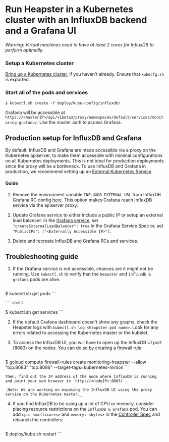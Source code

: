 # Run Heapster in a Kubernetes cluster with an InfluxDB backend and a Grafana UI

_Warning: Virtual machines need to have at least 2 cores for InfluxDB to perform optimally._

### Setup a Kubernetes cluster
[Bring up a Kubernetes cluster](https://github.com/GoogleCloudPlatform/kubernetes), if you haven't already. Ensure that `kubecfg.sh` is exported.

### Start all of the pods and services
```shell
$ kubectl.sh create -f deploy/kube-config/influxdb/
```

Grafana will be accessible at `https://<masterIP>/api/v1beta3/proxy/namespaces/default/services/monitoring-grafana/`. Use the master auth to access Grafana.

## Production setup for InfluxDB and Grafana

By default, InfluxDB and Grafana are made accessible via a proxy on the Kubernetes apiserver, to make them accessible with minimal configurations on all
Kubernetes deployments.
This is not ideal for production deployments since the proxy will be a bottleneck. 
To use InfluxDB and Grafana in production, we recommend setting up an [External Kubernetes Service](https://github.com/GoogleCloudPlatform/kubernetes/blob/master/docs/services.md#external-services).

#### Guide
1. Remove the environment variable `INFLUXDB_EXTERNAL_URL` from InfluxDB Grafana RC config [here](../deploy/kube-config/influxdb/influxdb-grafana-controller.json).
   This option makes Grafana reach InfluxDB service via the apiserver proxy.

2. Update Grafana service to either include a public IP or setup an external load balancer.
   In the [Grafana service](../deploy/kube-config/influxdb/grafana-service.json),  set `"createExternalLoadBalancer": true` in the Grafana Service Spec or,
   set `"PublicIPs": ["<Externally Accessible IP>"]`.

3. Delete and recreate InfluxDB and Grafana RCs and services.

## Troubleshooting guide
1. If the Grafana service is not accessible, chances are it might not be running. Use `kubectl.sh` to verify that the `heapster` and `influxdb & grafana` pods are alive.

	```shell
$ kubectl.sh get pods
	```

	```shell
$ kubectl.sh get services
	```

2. If the default Grafana dashboard doesn't show any graphs, check the Heapster logs with `kubectl.sh log <heapster pod name>`. Look for any errors related to accessing the Kubernetes master or the kubelet.

3. To access the InfluxDB UI, you will have to open up the InfluxDB UI port (8083) on the nodes. You can do so by creating a firewall rule:

	```shell
$ gcloud compute firewall-rules create monitoring-heapster --allow "tcp:8083" "tcp:8086" --target-tags=kubernetes-minion
	```

	Then, find out the IP address of the node where InfluxDB is running and point your web browser to `http://<nodeIP>:8083/`.

	_Note: We are working on exposing the InfluxDB UI using the proxy service on the Kubernetes master._

4. If you find InfluxDB to be using up a lot of CPU or memory, consider placing resource restrictions on the `InfluxDB & Grafana` pod. You can add `cpu: <millicores>` and `memory: <bytes>` in the [Controller Spec](../deploy/kube-config/influxdb/influxdb-grafana-controller.json) and relaunch the controllers:

	```shell
$ deploy/kube.sh restart
	```
